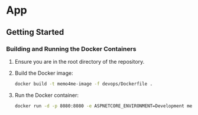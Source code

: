  # App

## Getting Started

### Building and Running the Docker Containers

1. Ensure you are in the root directory of the repository.

2. Build the Docker image:
   
    ```bash
    docker build -t memo4me-image -f devops/Dockerfile .
    ```

3. Run the Docker container:

    ```bash
    docker run -d -p 8080:8080 -e ASPNETCORE_ENVIRONMENT=Development memo4me-image
    ```